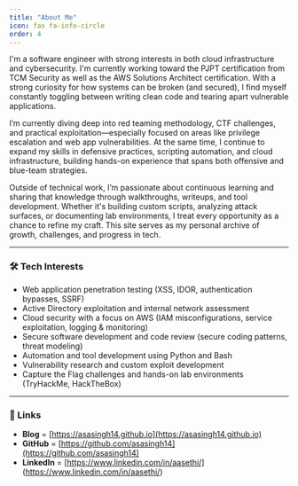 ```yaml
---
title: "About Me"
icon: fas fa-info-circle
order: 4
---
```


I'm a software engineer with strong interests in both cloud infrastructure and cybersecurity. I'm currently working toward the PJPT certification from TCM Security as well as the AWS Solutions Architect certification. With a strong curiosity for how systems can be broken (and secured), I find myself constantly toggling between writing clean code and tearing apart vulnerable applications.

I’m currently diving deep into red teaming methodology, CTF challenges, and practical exploitation—especially focused on areas like privilege escalation and web app vulnerabilities. At the same time, I continue to expand my skills in defensive practices, scripting automation, and cloud infrastructure, building hands-on experience that spans both offensive and blue-team strategies.

Outside of technical work, I’m passionate about continuous learning and sharing that knowledge through walkthroughs, writeups, and tool development. Whether it's building custom scripts, analyzing attack surfaces, or documenting lab environments, I treat every opportunity as a chance to refine my craft. This site serves as my personal archive of growth, challenges, and progress in tech.

---

### 🛠 Tech Interests
- Web application penetration testing (XSS, IDOR, authentication bypasses, SSRF)
- Active Directory exploitation and internal network assessment
- Cloud security with a focus on AWS (IAM misconfigurations, service exploitation, logging & monitoring)
- Secure software development and code review (secure coding patterns, threat modeling)
- Automation and tool development using Python and Bash
- Vulnerability research and custom exploit development
- Capture the Flag challenges and hands-on lab environments (TryHackMe, HackTheBox)

---

### 📡 Links
* **Blog** = [https://asasingh14.github.io](https://asasingh14.github.io)
* **GitHub** = [https://github.com/asasingh14](https://github.com/asasingh14)
* **LinkedIn** = [https://www.linkedin.com/in/aasethi/] (https://www.linkedin.com/in/aasethi/)